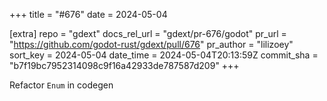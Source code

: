 +++
title = "#676"
date = 2024-05-04

[extra]
repo = "gdext"
docs_rel_url = "gdext/pr-676/godot"
pr_url = "https://github.com/godot-rust/gdext/pull/676"
pr_author = "lilizoey"
sort_key = 2024-05-04
date_time = 2024-05-04T20:13:59Z
commit_sha = "b7f19bc7952314098c9f16a42933de787587d209"
+++

Refactor `Enum` in codegen
